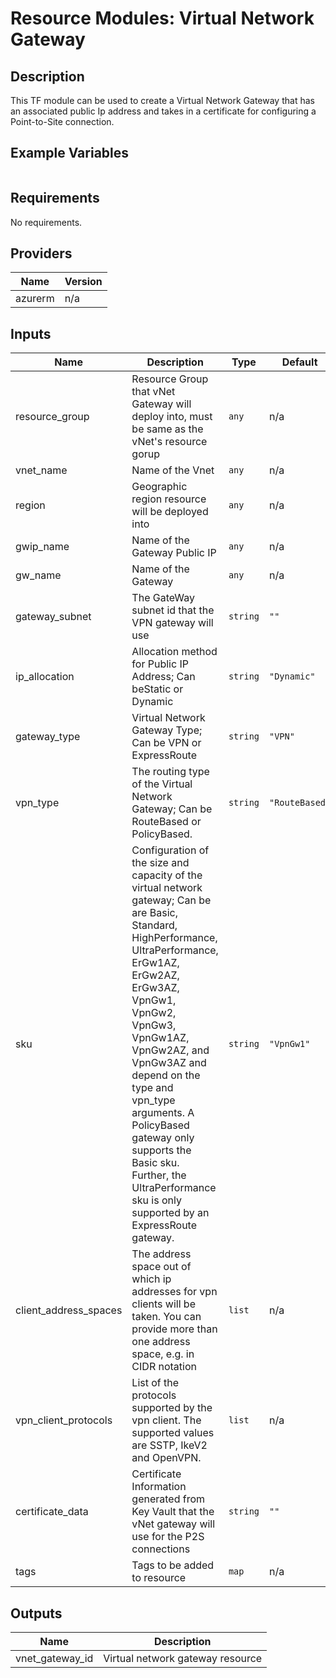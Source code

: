 # **Resource Modules: Virtual Network Gateway**

## Description

This TF module can be used to create a Virtual Network Gateway that has an associated public Ip address and takes in a certificate for configuring a Point-to-Site connection.

## Example Variables
```javascript

```

## Requirements

No requirements.

## Providers

| Name | Version |
|------|---------|
| azurerm | n/a |

## Inputs

| Name | Description | Type | Default | Required |
|------|-------------|------|---------|:--------:|
| resource\_group | Resource Group that vNet Gateway will deploy into, must be same as the vNet's resource gorup | `any` | n/a | yes |
| vnet\_name | Name of the Vnet | `any` | n/a | yes |
| region | Geographic region resource will be deployed into | `any` | n/a | yes |
| gwip\_name | Name of the Gateway Public IP | `any` | n/a | yes |
| gw\_name | Name of the Gateway | `any` | n/a | yes |
| gateway\_subnet | The GateWay subnet id that the VPN gateway will use | `string` | `""` | no |
| ip\_allocation | Allocation method for Public IP Address; Can beStatic or Dynamic | `string` | `"Dynamic"` | no |
| gateway\_type | Virtual Network Gateway Type; Can be VPN or ExpressRoute | `string` | `"VPN"` | no |
| vpn\_type | The routing type of the Virtual Network Gateway; Can be RouteBased or PolicyBased. | `string` | `"RouteBased"` | no |
| sku | Configuration of the size and capacity of the virtual network gateway; Can be are Basic, Standard, HighPerformance, UltraPerformance, ErGw1AZ, ErGw2AZ, ErGw3AZ, VpnGw1, VpnGw2, VpnGw3, VpnGw1AZ, VpnGw2AZ, and VpnGw3AZ and depend on the type and vpn\_type arguments. A PolicyBased gateway only supports the Basic sku. Further, the UltraPerformance sku is only supported by an ExpressRoute gateway. | `string` | `"VpnGw1"` | no |
| client\_address\_spaces | The address space out of which ip addresses for vpn clients will be taken. You can provide more than one address space, e.g. in CIDR notation | `list` | n/a | yes |
| vpn\_client\_protocols | List of the protocols supported by the vpn client. The supported values are SSTP, IkeV2 and OpenVPN. | `list` | n/a | yes |
| certificate\_data | Certificate Information generated from Key Vault that the vNet gateway will use for the P2S connections | `string` | `""` | no |
| tags | Tags to be added to resource | `map` | n/a | yes |

## Outputs

| Name | Description |
|------|-------------|
| vnet\_gateway\_id | Virtual network gateway resource |

